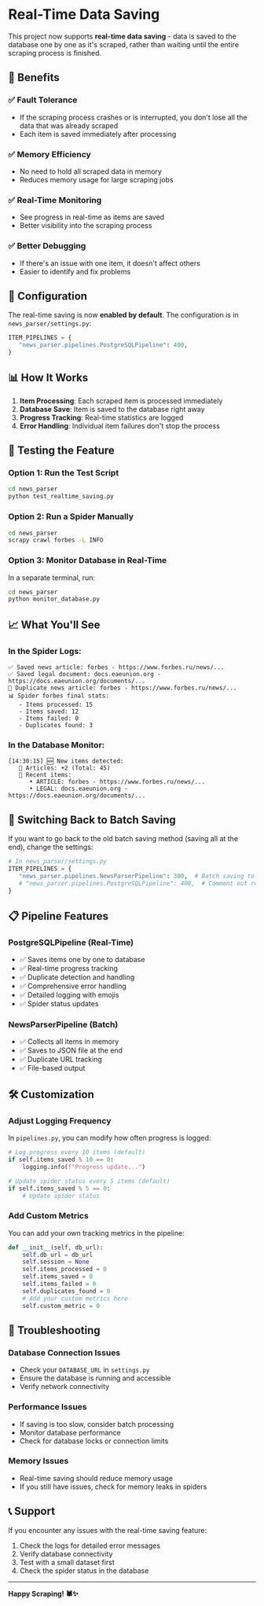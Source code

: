 # Real-Time Data Saving

This project now supports **real-time data saving** - data is saved to the database one by one as it's scraped, rather than waiting until the entire scraping process is finished.

## 🚀 Benefits

### ✅ **Fault Tolerance**
- If the scraping process crashes or is interrupted, you don't lose all the data that was already scraped
- Each item is saved immediately after processing

### ✅ **Memory Efficiency**
- No need to hold all scraped data in memory
- Reduces memory usage for large scraping jobs

### ✅ **Real-Time Monitoring**
- See progress in real-time as items are saved
- Better visibility into the scraping process

### ✅ **Better Debugging**
- If there's an issue with one item, it doesn't affect others
- Easier to identify and fix problems

## 🔧 Configuration

The real-time saving is now **enabled by default**. The configuration is in `news_parser/settings.py`:

```python
ITEM_PIPELINES = {
   "news_parser.pipelines.PostgreSQLPipeline": 400,
}
```

## 📊 How It Works

1. **Item Processing**: Each scraped item is processed immediately
2. **Database Save**: Item is saved to the database right away
3. **Progress Tracking**: Real-time statistics are logged
4. **Error Handling**: Individual item failures don't stop the process

## 🧪 Testing the Feature

### Option 1: Run the Test Script
```bash
cd news_parser
python test_realtime_saving.py
```

### Option 2: Run a Spider Manually
```bash
cd news_parser
scrapy crawl forbes -L INFO
```

### Option 3: Monitor Database in Real-Time
In a separate terminal, run:
```bash
cd news_parser
python monitor_database.py
```

## 📈 What You'll See

### In the Spider Logs:
```
✅ Saved news article: forbes - https://www.forbes.ru/news/...
✅ Saved legal document: docs.eaeunion.org - https://docs.eaeunion.org/documents/...
🔄 Duplicate news article: forbes - https://www.forbes.ru/news/...
📊 Spider forbes final stats:
   - Items processed: 15
   - Items saved: 12
   - Items failed: 0
   - Duplicates found: 3
```

### In the Database Monitor:
```
[14:30:15] 🆕 New items detected:
   📰 Articles: +2 (Total: 45)
   📝 Recent items:
      • ARTICLE: forbes - https://www.forbes.ru/news/...
      • LEGAL: docs.eaeunion.org - https://docs.eaeunion.org/documents/...
```

## 🔄 Switching Back to Batch Saving

If you want to go back to the old batch saving method (saving all at the end), change the settings:

```python
# In news_parser/settings.py
ITEM_PIPELINES = {
   "news_parser.pipelines.NewsParserPipeline": 300,  # Batch saving to JSON
   # "news_parser.pipelines.PostgreSQLPipeline": 400,  # Comment out real-time saving
}
```

## 📋 Pipeline Features

### PostgreSQLPipeline (Real-Time)
- ✅ Saves items one by one to database
- ✅ Real-time progress tracking
- ✅ Duplicate detection and handling
- ✅ Comprehensive error handling
- ✅ Detailed logging with emojis
- ✅ Spider status updates

### NewsParserPipeline (Batch)
- ✅ Collects all items in memory
- ✅ Saves to JSON file at the end
- ✅ Duplicate URL tracking
- ✅ File-based output

## 🛠️ Customization

### Adjust Logging Frequency
In `pipelines.py`, you can modify how often progress is logged:

```python
# Log progress every 10 items (default)
if self.items_saved % 10 == 0:
    logging.info(f"Progress update...")

# Update spider status every 5 items (default)
if self.items_saved % 5 == 0:
    # Update spider status
```

### Add Custom Metrics
You can add your own tracking metrics in the pipeline:

```python
def __init__(self, db_url):
    self.db_url = db_url
    self.session = None
    self.items_processed = 0
    self.items_saved = 0
    self.items_failed = 0
    self.duplicates_found = 0
    # Add your custom metrics here
    self.custom_metric = 0
```

## 🚨 Troubleshooting

### Database Connection Issues
- Check your `DATABASE_URL` in `settings.py`
- Ensure the database is running and accessible
- Verify network connectivity

### Performance Issues
- If saving is too slow, consider batch processing
- Monitor database performance
- Check for database locks or connection limits

### Memory Issues
- Real-time saving should reduce memory usage
- If you still have issues, check for memory leaks in spiders

## 📞 Support

If you encounter any issues with the real-time saving feature:

1. Check the logs for detailed error messages
2. Verify database connectivity
3. Test with a small dataset first
4. Check the spider status in the database

---

**Happy Scraping! 🕷️✨** 